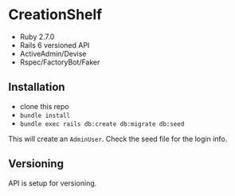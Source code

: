 # CreationShelf

 - Ruby 2.7.0
 - Rails 6 versioned API
 - ActiveAdmin/Devise
 - Rspec/FactoryBot/Faker

## Installation

 - clone this repo
 - `bundle install`
 - `bundle exec rails db:create db:migrate db:seed`

This will create an `AdminUser`. Check the seed file for the login info.

## Versioning

API is setup for versioning.
